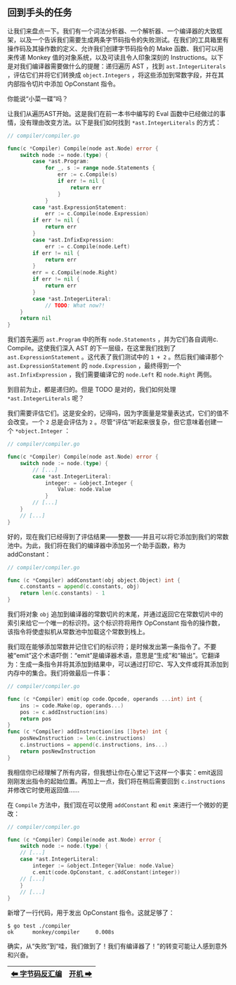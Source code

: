 ## 回到手头的任务

让我们来盘点一下。我们有一个词法分析器、一个解析器、一个编译器的大致框架，以及一个告诉我们需要生成两条字节码指令的失败测试。在我们的工具箱里有操作码及其操作数的定义、允许我们创建字节码指令的 Make 函数、我们可以用来传递 Monkey 值的对象系统，以及可读且令人印象深刻的 Instructions。以下是对我们编译器需要做什么的提醒：递归遍历 AST ，找到 `ast.IntegerLiterals` ，评估它们并将它们转换成 `object.Integers` ，将这些添加到常数字段，并在其内部指令切片中添加 OpConstant 指令。

你能说“小菜一碟”吗？

让我们从遍历AST开始。这是我们在前一本书中编写的 Eval 函数中已经做过的事情，没有理由改变方法。以下是我们如何找到 `*ast.IntegerLiterals` 的方式：

```Go
// compiler/compiler.go

func(c *Compiler) Compile(node ast.Node) error {
    switch node := node.(type) {
        case *ast.Program:
            for _, s := range node.Statements {
                err := c.Compile(s)
                if err != nil {
                    return err
                }
            }
        case *ast.ExpressionStatement:
            err := c.Compile(node.Expression)
        if err != nil {
            return err
        }
        case *ast.InfixExpression:
            err := c.Compile(node.Left)
        if err != nil {
            return err
        }
        err = c.Compile(node.Right)
        if err != nil {
            return err
        }
        case *ast.IntegerLiteral:
            // TODO: What now?!
    }
    return nil
}
```

我们首先遍历 `ast.Program` 中的所有 `node.Statements` ，并为它们各自调用c.  Compile。这使我们深入 AST 的下一层级，在这里我们找到了 `ast.ExpressionStatement` 。这代表了我们测试中的 `1 + 2` 。然后我们编译那个 `ast.ExpressionStatement` 的 `node.Expression` ，最终得到一个 `ast.InfixExpression` ，我们需要编译它的 `node.Left` 和 `node.Right` 两侧。

到目前为止，都是递归的。但是 TODO 是对的，我们如何处理 `*ast.IntegerLiterals` 呢？

我们需要评估它们。这是安全的，记得吗，因为字面量是常量表达式，它们的值不会改变。一个 `2` 总是会评估为 `2` 。尽管“评估”听起来很复杂，但它意味着创建一个 `*object.Integer` ：

```Go
// compiler/compiler.go

func(c *Compiler) Compile(node ast.Node) error {
    switch node := node.(type) {
        // [...]
        case *ast.IntegerLiteral:
            integer: = &object.Integer {
                Value: node.Value
            }
        // [...]
    }
    // [...]
}
```

好的，现在我们已经得到了评估结果——整数——并且可以将它添加到我们的常数池中。为此，我们将在我们的编译器中添加另一个助手函数，称为 addConstant：

```Go
// compiler/compiler.go

func (c *Compiler) addConstant(obj object.Object) int {
    c.constants = append(c.constants, obj)
    return len(c.constants) - 1
}
```

我们将对象 `obj` 追加到编译器的常数切片的末尾，并通过返回它在常数切片中的索引来给它一个唯一的标识符。这个标识符将用作 OpConstant 指令的操作数，该指令将使虚拟机从常数池中加载这个常数到栈上。

我们现在能够添加常数并记住它们的标识符；是时候发出第一条指令了。不要被“emit”这个术语吓倒：“emit”是编译器术语，意思是“生成”和“输出”。它翻译为：生成一条指令并将其添加到结果中，可以通过打印它、写入文件或将其添加到内存中的集合。我们将做最后一件事：

```Go
// compiler/compiler.go

func (c *Compiler) emit(op code.Opcode, operands ...int) int {
    ins := code.Make(op, operands...)
    pos := c.addInstruction(ins)
    return pos
}
func (c *Compiler) addInstruction(ins []byte) int {
    posNewInstruction := len(c.instructions)
    c.instructions = append(c.instructions, ins...)
    return posNewInstruction
}
```

我相信你已经理解了所有内容，但我想让你在心里记下这样一个事实：emit返回刚刚发出指令的起始位置。再加上一点，我们将在稍后需要回到 `c.instructions` 并修改它时使用返回值……

在 `Compile` 方法中，我们现在可以使用 `addConstant` 和 `emit` 来进行一个微妙的更改：

```Go
// compiler/compiler.go

func (c *Compiler) Compile(node ast.Node) error {
    switch node := node.(type) {
    // [...]
    case *ast.IntegerLiteral:
        integer := &object.Integer{Value: node.Value}
        c.emit(code.OpConstant, c.addConstant(integer))
    // [...]
    }
    // [...]
}
```

新增了一行代码，用于发出 OpConstant 指令。这就足够了：

```
$ go test ./compiler
ok      monkey/compiler     0.008s
```

确实，从“失败”到“哇，我们做到了！我们有编译器了！”的转变可能让人感到意外和兴奋。

|[⬅ 字节码反汇编](./15字节码反汇编.md)|[开机 ➡](./17开机.md)|
| --- | --- |
